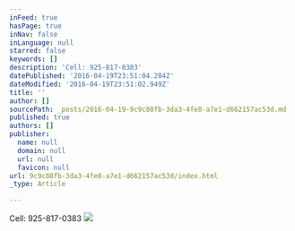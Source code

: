 ```yaml
---
inFeed: true
hasPage: true
inNav: false
inLanguage: null
starred: false
keywords: []
description: 'Cell: 925-817-0383'
datePublished: '2016-04-19T23:51:04.204Z'
dateModified: '2016-04-19T23:51:02.949Z'
title: ''
author: []
sourcePath: _posts/2016-04-19-9c9c88fb-3da3-4fe8-a7e1-d662157ac53d.md
published: true
authors: []
publisher:
  name: null
  domain: null
  url: null
  favicon: null
url: 9c9c88fb-3da3-4fe8-a7e1-d662157ac53d/index.html
_type: Article

---
```

Cell: 925-817-0383
![](https://the-grid-user-content.s3-us-west-2.amazonaws.com/b05e60d7-4eab-4ffd-8301-7242647b0b24.jpg)